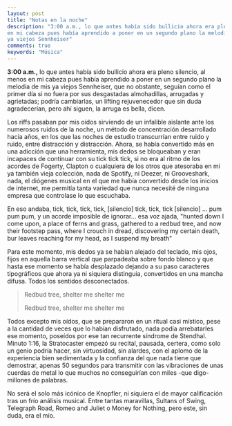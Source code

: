 ```yaml
---
layout: post
title: "Notas en la noche"
description: "3:00 a.m., lo que antes había sido bullicio ahora era pleno silencio, al menos
en mi cabeza pues había aprendido a poner en un segundo plano la melodía de mis
ya viejos Sennheiser"
comments: true
keywords: "Música"
---
```


**3:00 a.m.,** lo que antes había sido bullicio ahora era pleno silencio, al menos en mi cabeza pues había aprendido a poner en un segundo plano la melodía de mis ya viejos Sennheiser, que no obstante, seguían como el primer día si no fuera por sus desgastadas almohadillas, arrugadas y agrietadas; podría cambiarlas, un lifting rejuvenecedor que sin duda agradecerían, pero ahí siguen, la arruga es bella, dicen.
<!--more-->
Los riffs pasaban por mis oídos sirviendo de un infalible aislante ante los numerosos ruidos de la noche, un método de concentración desarrollado hacía años, en los que las noches de estudio transcurrían entre ruido y ruido, entre distracción y distracción. Ahora, se había convertido más en una adicción que una herramienta, mis dedos se bloqueaban y eran incapaces de continuar con su tick tick tick, si no era al ritmo de los acordes de Fogerty, Clapton o cualquiera de los otros que atesoraba en mi ya también vieja colección, nada de Spotify, ni Deezer, ni Grooveshark, nada, el diógenes musical en el que me había convertido desde los inicios de internet, me permitía tanta variedad que nunca necesité de ninguna empresa que controlase lo que escuchaba.

En eso andaba, tick, tick, tick, tick, [silencio] tick, tick, tick [silencio] … pum pum pum, y un acorde imposible de ignorar… esa voz ajada, "hunted down I come upon, a place of ferns and grass, gathered to a redbud tree, and now their footstep pass, where I crouch in dread, discovering my certain death, bur leaves reaching for my head, as I suspend my breath"

Para este momento, mis dedos ya se habían alejado del teclado, mis ojos, fijos en aquella barra vertical que parpadeaba sobre fondo blanco y que hasta ese momento se había desplazado dejando a su paso caracteres tipográficos que ahora ya ni siquiera distinguia, convertidos en una mancha difusa. Todos los sentidos desconectados.

> Redbud tree, shelter me shelter me
>
> Redbud tree, shelter me shelter me

Todos excepto mis oídos, que se prepararon en un ritual casi místico, pese a la cantidad de veces que lo habían disfrutado, nada podía arrebatarles ese momento, poseídos por ese tan recurrente síndrome de Stendhal. Minuto 1:16, la Stratocaster empezó su recital, pausada, certera, como solo un genio podría hacer, sin virtuosidad, sin alardes, con el aplomo de la experiencia bien sedimentada y la confianza del que nada tiene que demostrar, apenas 50 segundos para transmitir con las vibraciones de unas cuerdas de metal lo que muchos no conseguirían con miles -que digo- millones de palabras.

No será el solo más icónico de Knopfler, ni siquiera el de mayor calificación tras un frío análisis musical. Entre tantas maravillas, Sultans of Swing, Telegraph Road, Romeo and Juliet o Money for Nothing, pero este, sin duda, era el mío.
